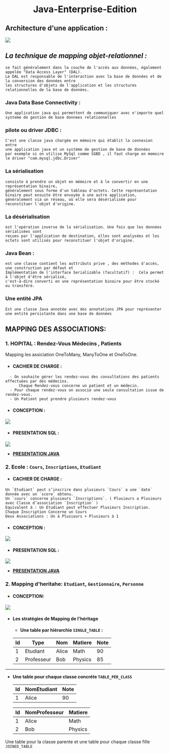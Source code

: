 # <p align="center"> Java-Enterprise-Edition </p>

## Architecture d'une application :

<img src="https://github.com/Mo-bar/Java-Enterprise-Edition/assets/98557431/ea1aee5c-3edc-4628-bdb1-d8096468e27b">

## _La technique de mapping objet-relationnel :_

```
se fait généralement dans la couche de l'accès aux données, également appelée "Data Access Layer" (DAL). 
Le DAL est responsable de l'interaction avec la base de données et de la conversion des données entre 
les structures d'objets de l'application et les structures relationnelles de la base de données.
```

### Java Data Base Connectivity :

```
Une application java qui permettent de communiquer avec n'importe quel systeme de gestion de base donnees relationnelles
```

### pilote ou driver JDBC :

```
C'est une classe java chargée en mémoire qui établit la connexion entre
une application java et un système de gestion de base de données
par exemple si on utilise MySql comme SGBD , il faut charge en memoire le driver "com.mysql.jdbc.Driver"
```

### La sérialisation

```
consiste à prendre un objet en mémoire et à le convertir en une représentation binaire,
généralement sous forme d'un tableau d'octets. Cette représentation binaire peut ensuite être envoyée à une autre application,
généralement via un réseau, où elle sera désérialisée pour reconstituer l'objet d'origine.
```

### La désérialisation

```
est l'opération inverse de la sérialisation. Une fois que les données sérialisées sont
reçues par l'application de destination, elles sont analysées et les octets sont utilisés pour reconstituer l'objet d'origine.
```

### Java Bean :

```
est une classe contient les auttributs prive , des méthodes d'accès, une construction par défaut et
Implémentation de l'interface Serializable (facultatif) :  Cela permet à l'objet d'être sérialisé,
c'est-à-dire converti en une représentation binaire pour être stocké ou transféré.
```

### Une entité JPA

```
Est une classe Java annotée avec des annotations JPA pour représenter une entité persistante dans une base de données
```

## MAPPING DES ASSOCIATIONS:

### 1. HOPITAL : Rendez-Vous Médecins , Patients

Mapping les assiciation OneToMany, ManyToOne et OneToOne.

- #### CACHIER DE CHARGE :

```
  - On souhaite gérer les rendez-vous des consultations des patients effectuées par des médecins.
      Chaque Rendez-vous concerne un patient et un médecin.
  - Pour chaque rendez-vous on associe une seule consultation issue de rendez-vous.
  - Un Patient peut prendre plusieurs rendez-vous
```

- #### CONCEPTION :

<img src="https://github.com/Mo-bar/Java-Enterprise-Edition/assets/98557431/391d7e95-942b-48e9-854f-66df4bfa5dee">

- #### PRESENTATION SQL :

<img src="https://github.com/Mo-bar/Java-Enterprise-Edition/assets/98557431/2428039c-3e60-4295-bc1e-8b4a03223dd2" >

- [**PRESENTATION JAVA** ](https://github.com/Mo-bar/Java-Enterprise-Edition/tree/main/Hopital)

### 2. Ecole : `Cours`, `Inscriptions`, `Etudiant`

- #### CACHIER DE CHARGE :

```
Un `Etudiant` peut s‘inscrire dans plusieurs `Cours` a une `date` donnée avec un `score` obtenu.
Un `cours` concerne plusieurs `Inscriptions`. ( Plusieurs a Plusieurs avec Classe d’association `Inscription` )
Equivalent à : Un Etudiant peut effectuer Plusieurs Inscription. Chaque Inscription Concerne un Cours
Deux Associations : Un à Plusieurs + Plusieurs à 1
```

- #### CONCEPTION :

<img src="https://github.com/Mo-bar/Java-Enterprise-Edition/assets/98557431/160de169-d47b-412c-a99f-8ea5a29438aa">

- #### PRESENTATION SQL :

<img src="https://github.com/Mo-bar/Java-Enterprise-Edition/assets/98557431/d4046108-67d5-4a48-b5b7-4257e4a64543" >

- [**PRESENTATION JAVA** ](https://github.com/Mo-bar/Java-Enterprise-Edition/tree/main/Ecole)

### 2. Mapping d'heritahe: `Etudiant`, `Gestionnaire`, `Personne`

-   #### CONCEPTION:
<img src="https://github.com/Mo-bar/Java-Enterprise-Edition/assets/98557431/ac3e5f9b-0c81-49cd-aea9-ac2fd087676a">

-  #### Les stratégies de Mapping de I'héritage
	- **Une table par hiérarchie `SINGLE_TABLE` :**
	
	| Id |  Type  | Nom | Matiere | Note |  				
	|-----|---------|--------|----------|------|  			
	|  1  | Etudiant| Alice | Math |  90  | 						  
	 |  2  | Professeur | Bob | Physics |  85  |
 ______________________
- **Une table pour chaque classe concréte `TABLE_PER_CLASS`**
	
	| Id | NomEtudiant | Note |
	 |-----|--------|------|
	 | 1 | Alice | 90 | | 2 | Bob | 85 |

	
	| Id | NomProfesseur | Matiere | 
	|-----|--------|----------|
	 | 1 | Alice | Math |
	 | 2 | Bob | Physics |
  
  
  
Une table pour la classe parente et une table pour chaque classe fille `JOINED_TABLE`


<!--stackedit_data:
eyJoaXN0b3J5IjpbMTM4MDM5Njg5NCwtMzA4NjA0OTE4LC0xMT
AzODg5NDM1LDE4MTcwMDI5MzYsMzY1MzIyMDA2XX0=
-->